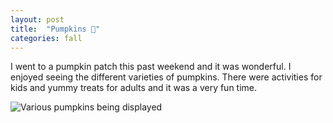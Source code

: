 ```yaml
---
layout: post
title:  "Pumpkins 🎃"
categories: fall
---
```


I went to a pumpkin patch this past weekend and it was wonderful. I enjoyed seeing the different varieties of pumpkins. There were activities for kids and yummy treats for adults and it was a very fun time.

![Various pumpkins being displayed](/tanyaselvog.github.io/assets/pumpkins.jpeg)